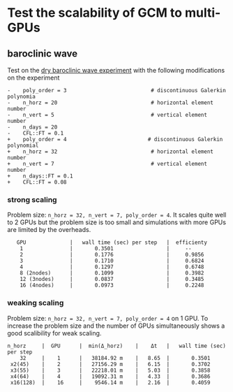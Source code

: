 # Test the scalability of GCM to multi-GPUs

## baroclinic wave

Test on the [dry baroclinic wave experiment](https://github.com/CliMA/ClimateMachine.jl/blob/master/experiments/AtmosGCM/baroclinic-wave.jl) with the following modifications on the experiment

```
-    poly_order = 3                           # discontinuous Galerkin polynomia
-    n_horz = 20                              # horizontal element number
-    n_vert = 5                               # vertical element number
-    n_days = 20
-    CFL::FT = 0.1
+    poly_order = 4                          # discontinuous Galerkin polynomial
+    n_horz = 32                              # horizontal element number
+    n_vert = 7                               # vertical element number
+    n_days::FT = 0.1
+    CFL::FT = 0.08
```

### strong scaling
Problem size: `n_horz = 32, n_vert = 7, poly_order = 4`. It scales quite well to 2 GPUs but the problem size is too small and simulations with more GPUs are limited by the overheads.
```
   GPU              |   wall time (sec) per step   |  efficienty
    1               |       0.3501                 |     --
    2               |       0.1776                 |     0.9856
    3               |       0.1710                 |     0.6824
    4               |       0.1297                 |     0.6748
    8 (2nodes)      |       0.1099                 |     0.3982
    12 (3nodes)     |       0.0837                 |     0.3485
    16 (4nodes)     |       0.0973                 |     0.2248
```

### weaking scaling
Problem size: `n_horz = 32, n_vert = 7, poly_order = 4` on 1 GPU. To increase the problem size and the number of GPUs simultaneously shows a good scalibility for weak scaling.
```
n_horz     |  GPU      |  min(Δ_horz)    |    Δt   |   wall time (sec) per step
    32     |    1      |   38184.92 m    |   8.65  |       0.3501
 x2(45)    |    2      |   27156.29 m    |   6.15  |       0.3702
 x3(55)    |    3      |   22218.01 m    |   5.03  |       0.3858
 x4(64)    |    4      |   19092.31 m    |   4.33  |       0.3686
 x16(128)  |    16     |    9546.14 m    |   2.16  |       0.4059
```